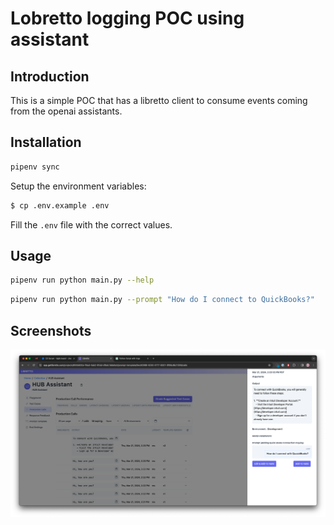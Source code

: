 # Lobretto logging POC using assistant

## Introduction

This is a simple POC that has a libretto client to consume events coming from the openai assistants.

## Installation

```bash
pipenv sync
```

Setup the environment variables:

```bash
$ cp .env.example .env
```

Fill the `.env` file with the correct values.

## Usage

```bash
pipenv run python main.py --help
```

```bash
pipenv run python main.py --prompt "How do I connect to QuickBooks?"
```

## Screenshots

![Screenshot](./screenshot.png)
